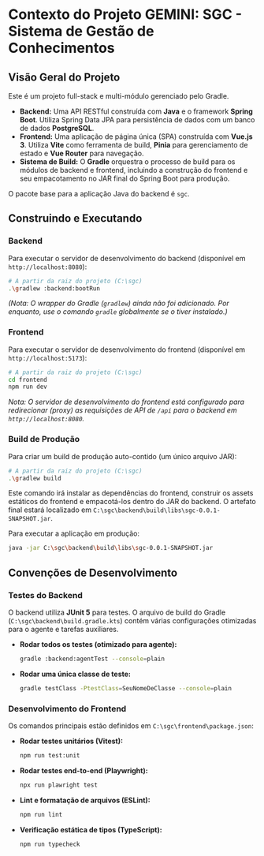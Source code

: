 # Contexto do Projeto GEMINI: SGC - Sistema de Gestão de Conhecimentos

## Visão Geral do Projeto

Este é um projeto full-stack e multi-módulo gerenciado pelo Gradle.

* **Backend:** Uma API RESTful construída com **Java** e o framework **Spring Boot**. Utiliza Spring Data JPA para persistência de dados com um banco de dados **PostgreSQL**.
* **Frontend:** Uma aplicação de página única (SPA) construída com **Vue.js 3**. Utiliza **Vite** como ferramenta de build, **Pinia** para gerenciamento de estado e **Vue Router** para navegação.
* **Sistema de Build:** O **Gradle** orquestra o processo de build para os módulos de backend e frontend, incluindo a construção do frontend e seu empacotamento no JAR final do Spring Boot para produção.

O pacote base para a aplicação Java do backend é `sgc`.

## Construindo e Executando

### Backend

Para executar o servidor de desenvolvimento do backend (disponível em `http://localhost:8080`):

```bash
# A partir da raiz do projeto (C:\sgc)
.\gradlew :backend:bootRun
```

*(Nota: O wrapper do Gradle (`gradlew`) ainda não foi adicionado. Por enquanto, use o comando `gradle` globalmente se o tiver instalado.)*

### Frontend

Para executar o servidor de desenvolvimento do frontend (disponível em `http://localhost:5173`):

```bash
# A partir da raiz do projeto (C:\sgc)
cd frontend
npm run dev
```

*Nota: O servidor de desenvolvimento do frontend está configurado para redirecionar (proxy) as requisições de API de `/api` para o backend em `http://localhost:8080`.*

### Build de Produção

Para criar um build de produção auto-contido (um único arquivo JAR):

```bash
# A partir da raiz do projeto (C:\sgc)
.\gradlew build
```

Este comando irá instalar as dependências do frontend, construir os assets estáticos do frontend e empacotá-los dentro do JAR do backend. O artefato final estará localizado em `C:\sgc\backend\build\libs\sgc-0.0.1-SNAPSHOT.jar`.

Para executar a aplicação em produção:

```bash
java -jar C:\sgc\backend\build\libs\sgc-0.0.1-SNAPSHOT.jar
```

## Convenções de Desenvolvimento

### Testes do Backend

O backend utiliza **JUnit 5** para testes. O arquivo de build do Gradle (`C:\sgc\backend\build.gradle.kts`) contém várias configurações otimizadas para o agente e tarefas auxiliares.

* **Rodar todos os testes (otimizado para agente):**

    ```bash
    gradle :backend:agentTest --console=plain
    ```

* **Rodar uma única classe de teste:**

    ```bash
    gradle testClass -PtestClass=SeuNomeDeClasse --console=plain
    ```

### Desenvolvimento do Frontend

Os comandos principais estão definidos em `C:\sgc\frontend\package.json`:

* **Rodar testes unitários (Vitest):**

    ```bash
    npm run test:unit
    ```

* **Rodar testes end-to-end (Playwright):**

    ```bash
    npx run plawright test
    ```

* **Lint e formatação de arquivos (ESLint):**

    ```bash
    npm run lint
    ```

* **Verificação estática de tipos (TypeScript):**

    ```bash
    npm run typecheck
    ```
